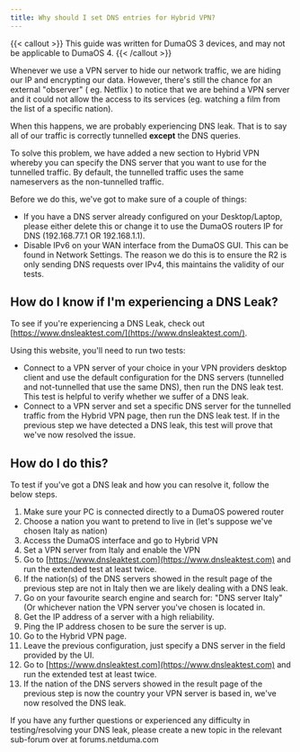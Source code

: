 ```yaml
---
title: Why should I set DNS entries for Hybrid VPN?
---
```


{{< callout >}}
  This guide was written for DumaOS 3 devices, and may not be applicable to DumaOS 4.
{{< /callout >}}

Whenever we use a VPN server to hide our network traffic, we are hiding our IP and encrypting our data. However, there's still the chance for an external "observer" ( eg. Netflix ) to notice that we are behind a VPN server and it could not allow the access to its services (eg. watching a film from the list of a specific nation). 

When this happens, we are probably experiencing DNS leak. That is to say all of our traffic is correctly tunnelled **except** the DNS queries.

To solve this problem, we have added a new section to Hybrid VPN whereby you can specify the DNS server that you want to use for the tunnelled traffic. By default, the tunnelled traffic uses the same nameservers as the non-tunnelled traffic.

Before we do this, we've got to make sure of a couple of things:

- If you have a DNS server already configured on your Desktop/Laptop, please either delete this or change it to use the DumaOS routers IP for DNS (192.168.77.1 OR 192.168.1.1).
- Disable IPv6 on your WAN interface from the DumaOS GUI. This can be found in Network Settings. The reason we do this is to ensure the R2 is only sending DNS requests over IPv4, this maintains the validity of our tests.

## How do I know if I'm experiencing a DNS Leak?

To see if you're experiencing a DNS Leak, check out [https://www.dnsleaktest.com/](https://www.dnsleaktest.com/).

Using this website, you'll need to run two tests:

- Connect to a VPN server of your choice in your VPN providers desktop client and use the default configuration for the DNS servers (tunnelled and not-tunnelled that use the same DNS), then run the DNS leak test. This test is helpful to verify whether we suffer of a DNS leak.
- Connect to a VPN server and set a specific DNS server for the tunnelled traffic from the Hybrid VPN page, then run the DNS leak test. If in the previous step we have detected a DNS leak, this test will prove that we've now resolved the issue.

## How do I do this?

To test if you've got a DNS leak and how you can resolve it, follow the below steps. 

1. Make sure your PC is connected directly to a DumaOS powered router
2. Choose a nation you want to pretend to live in (let's suppose we've chosen Italy as nation)
3. Access the DumaOS interface and go to Hybrid VPN
4. Set a VPN server from Italy and enable the VPN
5. Go to [https://www.dnsleaktest.com](https://www.dnsleaktest.com) and run the extended test at least twice.
6. If the nation(s) of the DNS servers showed in the result page of the previous step are not in Italy then we are likely dealing with a DNS leak.
7. Go on your favourite search engine and search for: "DNS server Italy" (Or whichever nation the VPN server you've chosen is located in.
8. Get the IP address of a server with a high reliability.
9. Ping the IP address chosen to be sure the server is up.
10. Go to the Hybrid VPN page.
11. Leave the previous configuration, just specify a DNS server in the field provided by the UI.
12. Go to [https://www.dnsleaktest.com](https://www.dnsleaktest.com) and run the extended test at least twice.
13. If the nation of the DNS servers showed in the result page of the previous step is now the country your VPN server is based in, we've now resolved the DNS leak.

If you have any further questions or experienced any difficulty in testing/resolving your DNS leak, please create a new topic in the relevant sub-forum over at forums.netduma.com
